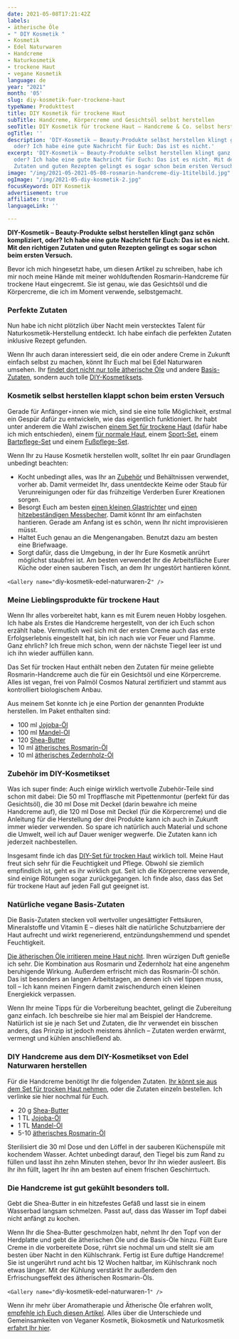 ```yaml
---
date: 2021-05-08T17:21:42Z
labels:
- ätherische Öle
- " DIY Kosmetik "
- Kosmetik
- Edel Naturwaren
- Handcreme
- Naturkosmetik
- trockene Haut
- vegane Kosmetik
language: de
year: "2021"
month: '05'
slug: diy-kosmetik-fuer-trockene-haut
typeName: Produkttest
title: DIY Kosmetik für trockene Haut
subTitle: Handcreme, Körpercreme und Gesichtsöl selbst herstellen
seoTitle: DIY Kosmetik für trockene Haut – Handcreme & Co. selbst herstellen
ogTitle: ''
description: 'DIY-Kosmetik – Beauty-Produkte selbst herstellen klingt ganz schön kompliziert,
  oder? Ich habe eine gute Nachricht für Euch: Das ist es nicht.'
excerpt: 'DIY-Kosmetik – Beauty-Produkte selbst herstellen klingt ganz schön kompliziert,
  oder? Ich habe eine gute Nachricht für Euch: Das ist es nicht. Mit den richtigen
  Zutaten und guten Rezepten gelingt es sogar schon beim ersten Versuch.'
image: "/img/2021-05-2021-05-08-rosmarin-handcreme-diy-1titelbild.jpg"
ogImage: "/img/2021-05-diy-kosmetik-2.jpg"
focusKeyword: DIY Kosmetik
advertisement: true
affiliate: true
languageLink: ''

---
```

**DIY-Kosmetik – Beauty-Produkte selbst herstellen klingt ganz schön kompliziert, oder? Ich habe eine gute Nachricht für Euch: Das ist es nicht. Mit den richtigen Zutaten und guten Rezepten gelingt es sogar schon beim ersten Versuch.**

Bevor ich mich hingesetzt habe, um diesen Artikel zu schreiben, habe ich mir noch meine Hände mit meiner wohlduftenden Rosmarin-Handcreme für trockene Haut eingecremt. Sie ist genau, wie das Gesichtsöl und die Körpercreme, die ich im Moment verwende, selbstgemacht.

### Perfekte Zutaten

Nun habe ich nicht plötzlich über Nacht mein verstecktes Talent für Naturkosmetik-Herstellung entdeckt. Ich habe einfach die perfekten Zutaten inklusive Rezept gefunden.

Wenn Ihr auch daran interessiert seid, die ein oder andere Creme in Zukunft einfach selbst zu machen, könnt Ihr Euch mal bei Edel Naturwaren umsehen. Ihr [findet dort nicht nur tolle ätherische Öle](https://cardamonchai.com/2021/03/aromatherapie/) und andere [Basis-Zutaten](https://t.adcell.com/p/click?promoId=252519&slotId=80259&param0=https%3A%2F%2Fwww.edel-naturwaren.de%2Fcollections%2Falle-basisprodukte), sondern auch tolle [DIY-Kosmetiksets](https://t.adcell.com/p/click?promoId=252519&slotId=80259&param0=https%3A%2F%2Fwww.edel-naturwaren.de%2Fcollections%2Fdiy-sets).

### Kosmetik selbst herstellen klappt schon beim ersten Versuch

Gerade für Anfänger⋆innen wie mich, sind sie eine tolle Möglichkeit, erstmal ein Gespür dafür zu entwickeln, wie das eigentlich funktioniert. Ihr habt unter anderem die Wahl zwischen [einem Set für trockene Haut](https://t.adcell.com/p/click?promoId=252519&slotId=80259&param0=https%3A%2F%2Fwww.edel-naturwaren.de%2Fcollections%2Fdiy-sets%2Fproducts%2Fdiy-set-fur-trockene-haut) (dafür habe ich mich entschieden), einem [für normale Haut](https://t.adcell.com/p/click?promoId=252519&slotId=80259&param0=https%3A%2F%2Fwww.edel-naturwaren.de%2Fcollections%2Fdiy-sets%2Fproducts%2Fdiy-set-fur-normale-haut), einem [Sport-Set](https://t.adcell.com/p/click?promoId=252519&slotId=80259&param0=https%3A%2F%2Fwww.edel-naturwaren.de%2Fcollections%2Fdiy-sets%2Fproducts%2Fdiy-set-sport), einem [Bartpflege-Set](https://t.adcell.com/p/click?promoId=252519&slotId=80259&param0=https%3A%2F%2Fwww.edel-naturwaren.de%2Fcollections%2Fdiy-sets%2Fproducts%2Fdiy-set-bartpflege) und einem [Fußpflege-Set](https://t.adcell.com/p/click?promoId=252519&slotId=80259&param0=https%3A%2F%2Fwww.edel-naturwaren.de%2Fcollections%2Fdiy-sets%2Fproducts%2Fdiy-set-fusspflege).

Wenn Ihr zu Hause Kosmetik herstellen wollt, solltet Ihr ein paar Grundlagen unbedingt beachten:

* Kocht unbedingt alles, was Ihr an [Zubehör](https://t.adcell.com/p/click?promoId=252519&slotId=80259&param0=https%3A%2F%2Fwww.edel-naturwaren.de%2Fcollections%2Fzubehor) und Behältnissen verwendet, vorher ab. Damit vermeidet Ihr, dass unentdeckte Keime oder Staub für Verunreinigungen oder für das frühzeitige Verderben Eurer Kreationen sorgen.
* Besorgt Euch am besten [einen kleinen Glastrichter](https://t.adcell.com/p/click?promoId=252519&slotId=80259&param0=https%3A%2F%2Fwww.edel-naturwaren.de%2Fcollections%2Fzubehor%2Fproducts%2Fedels-trichter) und [einen hitzebeständigen Messbecher](https://t.adcell.com/p/click?promoId=252519&slotId=80259&param0=https%3A%2F%2Fwww.edel-naturwaren.de%2Fcollections%2Fzubehor%2Fproducts%2Fedels-minimessbecher). Damit könnt Ihr am einfachsten hantieren. Gerade am Anfang ist es schön, wenn Ihr nicht improvisieren müsst.
* Haltet Euch genau an die Mengenangaben. Benutzt dazu am besten eine Briefwaage.
* Sorgt dafür, dass die Umgebung, in der Ihr Eure Kosmetik anrührt möglichst staubfrei ist. Am besten verwendet Ihr die Arbeitsfläche Eurer Küche oder einen sauberen Tisch, an dem Ihr ungestört hantieren könnt.

`<Gallery name="`diy-kosmetik-edel-naturwaren-2`" />`

### Meine Lieblingsprodukte für trockene Haut

Wenn Ihr alles vorbereitet habt, kann es mit Eurem neuen Hobby losgehen. Ich habe als Erstes die Handcreme hergestellt, von der ich Euch schon erzählt habe. Vermutlich weil sich mit der ersten Creme auch das erste Erfolgserlebnis eingestellt hat, bin ich nach wie vor Feuer und Flamme. Ganz ehrlich? Ich freue mich schon, wenn der nächste Tiegel leer ist und ich ihn wieder auffüllen kann.

Das Set für trocken Haut enthält neben den Zutaten für meine geliebte Rosmarin-Handcreme auch die für ein Gesichtsöl und eine Körpercreme. Alles ist vegan, frei von Palmöl Cosmos Natural zertifiziert und stammt aus kontrolliert biologischem Anbau.

Aus meinem Set konnte ich je eine Portion der genannten Produkte herstellen. Im Paket enthalten sind:

* 100 ml [Jojoba-Öl](https://t.adcell.com/p/click?promoId=252519&slotId=80259&param0=https%3A%2F%2Fwww.edel-naturwaren.de%2Fcollections%2Fbasisprodukte%2Fproducts%2Fedels-jojoba-ol-100ml)
* 100 ml [Mandel-Öl](https://t.adcell.com/p/click?promoId=252519&slotId=80259&param0=https%3A%2F%2Fwww.edel-naturwaren.de%2Fcollections%2Fbasisprodukte%2Fproducts%2Fedels-mandel-ol-100ml)
* 120 [Shea-Butter](https://t.adcell.com/p/click?promoId=252519&slotId=80259&param0=https%3A%2F%2Fwww.edel-naturwaren.de%2Fcollections%2Fbasisprodukte%2Fproducts%2Fedels-shea-butter-120-ml)
* 10 ml [ätherisches Rosmarin-Öl](https://t.adcell.com/p/click?promoId=252519&slotId=80259&param0=https%3A%2F%2Fwww.edel-naturwaren.de%2Fcollections%2Fatherische-ole%2Fproducts%2Fatherisches-rosmarin-ol-10ml)
* 10 ml [ätherisches Zedernholz-Öl](https://t.adcell.com/p/click?promoId=252519&slotId=80259&param0=https%3A%2F%2Fwww.edel-naturwaren.de%2Fcollections%2Fatherische-ole%2Fproducts%2Fatherisches-zedernholz-ol-10ml)

### Zubehör im DIY-Kosmetikset

Was ich super finde: Auch einige wirklich wertvolle Zubehör-Teile sind schon mit dabei: Die 50 ml Tropfflasche mit Pipettenmontur (perfekt für das Gesichtsöl), die 30 ml Dose mit Deckel (darin bewahre ich meine Handcreme auf), die 120 ml Dose mit Deckel (für die Körpercreme) und die Anleitung für die Herstellung der drei Produkte kann ich auch in Zukunft immer wieder verwenden. So spare ich natürlich auch Material und schone die Umwelt, weil ich auf Dauer weniger wegwerfe. Die Zutaten kann ich jederzeit nachbestellen.

Insgesamt finde ich das [DIY-Set für trocken Haut](https://t.adcell.com/p/click?promoId=252519&slotId=80259&param0=https%3A%2F%2Fwww.edel-naturwaren.de%2Fcollections%2Fdiy-sets%2Fproducts%2Fdiy-set-fur-trockene-haut) wirklich toll. Meine Haut freut sich sehr für die Feuchtigkeit und Pflege. Obwohl sie ziemlich empfindlich ist, geht es ihr wirklich gut. Seit ich die Körpercreme verwende, sind einige Rötungen sogar zurückgegangen. Ich finde also, dass das Set für trockene Haut auf jeden Fall gut geeignet ist.

### Natürliche vegane Basis-Zutaten

Die Basis-Zutaten stecken voll wertvoller ungesättigter Fettsäuren, Mineralstoffe und Vitamin E – dieses hält die natürliche Schutzbarriere der Haut aufrecht und wirkt regenerierend, entzündungshemmend und spendet Feuchtigkeit.

[Die ätherischen Öle irritieren meine Haut nicht](https://cardamonchai.com/2021/03/aromatherapie/). Ihren würzigen Duft genieße ich sehr. Die Kombination aus Rosmarin und Zedernholz hat eine angenehm beruhigende Wirkung. Außerdem erfrischt mich das Rosmarin-Öl schön. Das ist besonders an langen Arbeitstagen, an denen ich viel tippen muss, toll – Ich kann meinen Fingern damit zwischendurch einen kleinen Energiekick verpassen.

Wenn Ihr meine Tipps für die Vorbereitung beachtet, gelingt die Zubereitung ganz einfach. Ich beschreibe sie hier mal am Beispiel der Handcreme. Natürlich ist sie je nach Set und Zutaten, die Ihr verwendet ein bisschen anders, das Prinzip ist jedoch meistens ähnlich – Zutaten werden erwärmt, vermengt und kühlen anschließend ab.

### DIY Handcreme aus dem DIY-Kosmetikset von Edel Naturwaren herstellen

Für die Handcreme benötigt Ihr die folgenden Zutaten. [Ihr könnt sie aus dem Set für trocken Haut nehmen](https://t.adcell.com/p/click?promoId=252519&slotId=80259&param0=https%3A%2F%2Fwww.edel-naturwaren.de%2Fcollections%2Fdiy-sets%2Fproducts%2Fdiy-set-fur-trockene-haut), oder die Zutaten einzeln bestellen. Ich verlinke sie hier nochmal für Euch.

* 20 g [Shea-Butter](https://t.adcell.com/p/click?promoId=252519&slotId=80259&param0=https%3A%2F%2Fwww.edel-naturwaren.de%2Fcollections%2Fbasisprodukte%2Fproducts%2Fedels-shea-butter-120-ml)
* 1 TL [Jojoba-Öl](https://t.adcell.com/p/click?promoId=252519&slotId=80259&param0=https%3A%2F%2Fwww.edel-naturwaren.de%2Fcollections%2Fbasisprodukte%2Fproducts%2Fedels-jojoba-ol-100ml)
* 1 TL [Mandel-Öl](https://t.adcell.com/p/click?promoId=252519&slotId=80259&param0=https%3A%2F%2Fwww.edel-naturwaren.de%2Fcollections%2Fbasisprodukte%2Fproducts%2Fedels-mandel-ol-100ml)
* 5-10 [ätherisches Rosmarin-Öl](https://t.adcell.com/p/click?promoId=252519&slotId=80259&param0=https%3A%2F%2Fwww.edel-naturwaren.de%2Fcollections%2Fatherische-ole%2Fproducts%2Fatherisches-rosmarin-ol-10ml)

Sterilisiert die 30 ml Dose und den Löffel in der sauberen Küchenspüle mit kochendem Wasser. Achtet unbedingt darauf, den Tiegel bis zum Rand zu füllen und lasst ihn zehn Minuten stehen, bevor Ihr ihn wieder ausleert. Bis Ihr ihn füllt, lagert Ihr ihn am besten auf einem frischen Geschirrtuch.

### Die Handcreme ist gut gekühlt besonders toll.

Gebt die Shea-Butter in ein hitzefestes Gefäß und lasst sie in einem Wasserbad langsam schmelzen. Passt auf, dass das Wasser im Topf dabei nicht anfängt zu kochen.

Wenn Ihr die Shea-Butter geschmolzen habt, nehmt Ihr den Topf von der Herdplatte und gebt die ätherischen Öle und die Basis-Öle hinzu. Füllt Eure Creme in die vorbereitete Dose, rührt sie nochmal um und stellt sie am besten über Nacht in den Kühlschrank. Fertig ist Eure duftige Handcreme! Sie ist ungerührt rund acht bis 12 Wochen haltbar, im Kühlschrank noch etwas länger. Mit der Kühlung verstärkt Ihr außerdem den Erfrischungseffekt des ätherischen Rosmarin-Öls.

`<Gallery name="`diy-kosmetik-edel-naturwaren-1`" />`

Wenn ihr mehr über Aromatherapie und Ätherische Öle erfahren wollt, [empfehle ich Euch diesen Artikel](https://cardamonchai.com/2021/03/aromatherapie/). Alles über die Unterschiede und Gemeinsamkeiten von Veganer Kosmetik, Biokosmetik und Naturkosmetik [erfahrt Ihr hier](http://cardamonchai.com/2018/03/vegane-kosmetik-und-naturkosmetik/).